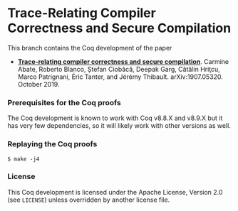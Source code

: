 # Trace-Relating Compiler Correctness and Secure Compilation #

This branch contains the Coq development of the paper
- **[Trace-relating compiler correctness and secure compilation](https://arxiv.org/abs/1907.05320)**.
  Carmine Abate, Roberto Blanco, Ștefan Ciobâcă, Deepak Garg,
  Cătălin Hriţcu, Marco Patrignani, Éric Tanter, and Jérémy Thibault.
  arXiv:1907.05320. October 2019.

### Prerequisites for the Coq proofs ###

The Coq development is known to work with Coq v8.8.X and v8.9.X but it
has very few dependencies, so it will likely work with other versions as well.

### Replaying the Coq proofs ###

    $ make -j4

### License ###

This Coq development is licensed under the Apache License, Version 2.0 (see
`LICENSE`) unless overridden by another license file.
